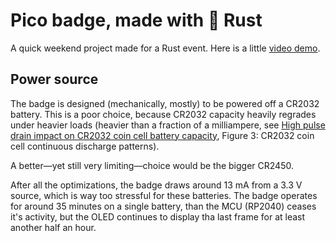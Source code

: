 # Pico badge, made with 🦀 Rust

A quick weekend project made for a Rust event. Here is a little [video demo](https://odysee.com/@werediver:d/Pico-badge-demo:8).

## Power source

The badge is designed (mechanically, mostly) to be powered off a CR2032 battery. This is a poor choice, because CR2032 capacity heavily regrades under heavier loads (heavier than a fraction of a milliampere, see [High pulse drain impact on CR2032 coin cell battery capacity](https://www.dmcinfo.com/Portals/0/Blog%20Files/High%20pulse%20drain%20impact%20on%20CR2032%20coin%20cell%20battery%20capacity.pdf), Figure 3: CR2032 coin cell continuous discharge patterns).

A better—yet still very limiting—choice would be the bigger CR2450.

After all the optimizations, the badge draws around 13 mA from a 3.3 V source, which is way too stressful for these batteries. The badge operates for around 35 minutes on a single battery, than the MCU (RP2040) ceases it's activity, but the OLED continues to display tha last frame for at least another half an hour.
